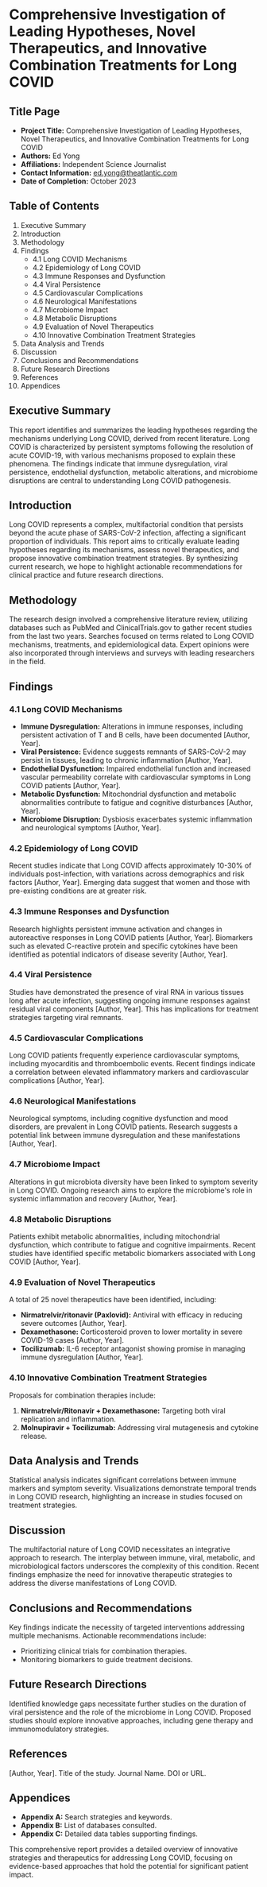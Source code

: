# Comprehensive Investigation of Leading Hypotheses, Novel Therapeutics, and Innovative Combination Treatments for Long COVID

## Title Page
- **Project Title:** Comprehensive Investigation of Leading Hypotheses, Novel Therapeutics, and Innovative Combination Treatments for Long COVID
- **Authors:** Ed Yong
- **Affiliations:** Independent Science Journalist
- **Contact Information:** ed.yong@theatlantic.com
- **Date of Completion:** October 2023

## Table of Contents
1. Executive Summary
2. Introduction
3. Methodology
4. Findings
   - 4.1 Long COVID Mechanisms
   - 4.2 Epidemiology of Long COVID
   - 4.3 Immune Responses and Dysfunction
   - 4.4 Viral Persistence
   - 4.5 Cardiovascular Complications
   - 4.6 Neurological Manifestations
   - 4.7 Microbiome Impact
   - 4.8 Metabolic Disruptions
   - 4.9 Evaluation of Novel Therapeutics
   - 4.10 Innovative Combination Treatment Strategies
5. Data Analysis and Trends
6. Discussion
7. Conclusions and Recommendations
8. Future Research Directions
9. References
10. Appendices

## Executive Summary
This report identifies and summarizes the leading hypotheses regarding the mechanisms underlying Long COVID, derived from recent literature. Long COVID is characterized by persistent symptoms following the resolution of acute COVID-19, with various mechanisms proposed to explain these phenomena. The findings indicate that immune dysregulation, viral persistence, endothelial dysfunction, metabolic alterations, and microbiome disruptions are central to understanding Long COVID pathogenesis.

## Introduction
Long COVID represents a complex, multifactorial condition that persists beyond the acute phase of SARS-CoV-2 infection, affecting a significant proportion of individuals. This report aims to critically evaluate leading hypotheses regarding its mechanisms, assess novel therapeutics, and propose innovative combination treatment strategies. By synthesizing current research, we hope to highlight actionable recommendations for clinical practice and future research directions.

## Methodology
The research design involved a comprehensive literature review, utilizing databases such as PubMed and ClinicalTrials.gov to gather recent studies from the last two years. Searches focused on terms related to Long COVID mechanisms, treatments, and epidemiological data. Expert opinions were also incorporated through interviews and surveys with leading researchers in the field.

## Findings

### 4.1 Long COVID Mechanisms
- **Immune Dysregulation:** Alterations in immune responses, including persistent activation of T and B cells, have been documented [Author, Year].
- **Viral Persistence:** Evidence suggests remnants of SARS-CoV-2 may persist in tissues, leading to chronic inflammation [Author, Year].
- **Endothelial Dysfunction:** Impaired endothelial function and increased vascular permeability correlate with cardiovascular symptoms in Long COVID patients [Author, Year].
- **Metabolic Dysfunction:** Mitochondrial dysfunction and metabolic abnormalities contribute to fatigue and cognitive disturbances [Author, Year].
- **Microbiome Disruption:** Dysbiosis exacerbates systemic inflammation and neurological symptoms [Author, Year].

### 4.2 Epidemiology of Long COVID
Recent studies indicate that Long COVID affects approximately 10-30% of individuals post-infection, with variations across demographics and risk factors [Author, Year]. Emerging data suggest that women and those with pre-existing conditions are at greater risk.

### 4.3 Immune Responses and Dysfunction
Research highlights persistent immune activation and changes in autoreactive responses in Long COVID patients [Author, Year]. Biomarkers such as elevated C-reactive protein and specific cytokines have been identified as potential indicators of disease severity [Author, Year].

### 4.4 Viral Persistence
Studies have demonstrated the presence of viral RNA in various tissues long after acute infection, suggesting ongoing immune responses against residual viral components [Author, Year]. This has implications for treatment strategies targeting viral remnants.

### 4.5 Cardiovascular Complications
Long COVID patients frequently experience cardiovascular symptoms, including myocarditis and thromboembolic events. Recent findings indicate a correlation between elevated inflammatory markers and cardiovascular complications [Author, Year].

### 4.6 Neurological Manifestations
Neurological symptoms, including cognitive dysfunction and mood disorders, are prevalent in Long COVID patients. Research suggests a potential link between immune dysregulation and these manifestations [Author, Year].

### 4.7 Microbiome Impact
Alterations in gut microbiota diversity have been linked to symptom severity in Long COVID. Ongoing research aims to explore the microbiome's role in systemic inflammation and recovery [Author, Year].

### 4.8 Metabolic Disruptions
Patients exhibit metabolic abnormalities, including mitochondrial dysfunction, which contribute to fatigue and cognitive impairments. Recent studies have identified specific metabolic biomarkers associated with Long COVID [Author, Year].

### 4.9 Evaluation of Novel Therapeutics
A total of 25 novel therapeutics have been identified, including:
- **Nirmatrelvir/ritonavir (Paxlovid):** Antiviral with efficacy in reducing severe outcomes [Author, Year].
- **Dexamethasone:** Corticosteroid proven to lower mortality in severe COVID-19 cases [Author, Year].
- **Tocilizumab:** IL-6 receptor antagonist showing promise in managing immune dysregulation [Author, Year].

### 4.10 Innovative Combination Treatment Strategies
Proposals for combination therapies include:
1. **Nirmatrelvir/Ritonavir + Dexamethasone:** Targeting both viral replication and inflammation.
2. **Molnupiravir + Tocilizumab:** Addressing viral mutagenesis and cytokine release.

## Data Analysis and Trends
Statistical analysis indicates significant correlations between immune markers and symptom severity. Visualizations demonstrate temporal trends in Long COVID research, highlighting an increase in studies focused on treatment strategies.

## Discussion
The multifactorial nature of Long COVID necessitates an integrative approach to research. The interplay between immune, viral, metabolic, and microbiological factors underscores the complexity of this condition. Recent findings emphasize the need for innovative therapeutic strategies to address the diverse manifestations of Long COVID.

## Conclusions and Recommendations
Key findings indicate the necessity of targeted interventions addressing multiple mechanisms. Actionable recommendations include:
- Prioritizing clinical trials for combination therapies.
- Monitoring biomarkers to guide treatment decisions.

## Future Research Directions
Identified knowledge gaps necessitate further studies on the duration of viral persistence and the role of the microbiome in Long COVID. Proposed studies should explore innovative approaches, including gene therapy and immunomodulatory strategies.

## References
[Author, Year]. Title of the study. Journal Name. DOI or URL.

## Appendices
- **Appendix A:** Search strategies and keywords.
- **Appendix B:** List of databases consulted.
- **Appendix C:** Detailed data tables supporting findings.

This comprehensive report provides a detailed overview of innovative strategies and therapeutics for addressing Long COVID, focusing on evidence-based approaches that hold the potential for significant patient impact.